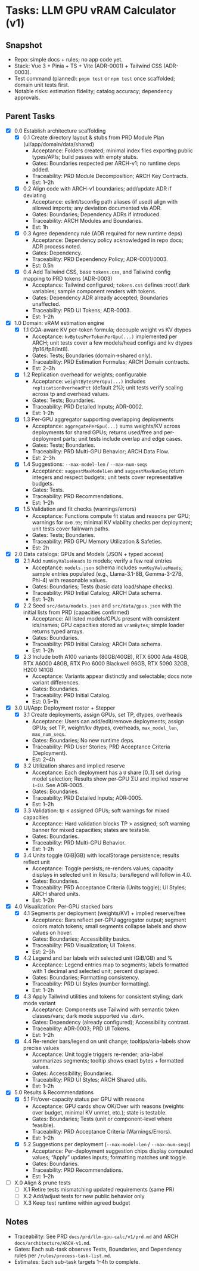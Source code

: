 # Tasks: LLM GPU vRAM Calculator (v1)

## Snapshot

- Repo: simple docs + rules; no app code yet.
- Stack: Vue 3 + Pinia + TS + Vite (ADR-0001) + Tailwind CSS (ADR-0003).
- Test command (planned): `pnpm test` or `npm test` once scaffolded; domain unit tests first.
- Notable risks: estimation fidelity; catalog accuracy; dependency approvals.

## Parent Tasks

- [x] 0.0 Establish architecture scaffolding
  - [x] 0.1 Create directory layout & stubs from PRD Module Plan (ui/app/domain/data/shared)
    - Acceptance: Folders created; minimal index files exporting public types/APIs; build passes with empty stubs.
    - Gates: Boundaries respected per ARCH-v1; no runtime deps added.
    - Traceability: PRD Module Decomposition; ARCH Key Contracts.
    - Est: 1–2h
  - [x] 0.2 Align code with ARCH-v1 boundaries; add/update ADR if deviating
    - Acceptance: eslint/tsconfig path aliases (if used) align with allowed imports; any deviation documented via ADR.
    - Gates: Boundaries; Dependency ADRs if introduced.
    - Traceability: ARCH Modules and Boundaries.
    - Est: 1h
  - [x] 0.3 Agree dependency rule (ADR required for new runtime deps)
    - Acceptance: Dependency policy acknowledged in repo docs; ADR process noted.
    - Gates: Dependency.
    - Traceability: PRD Dependency Policy; ADR-0001/0003.
    - Est: 0.5h
  - [x] 0.4 Add Tailwind CSS, base `tokens.css`, and Tailwind config mapping to PRD tokens (ADR-0003)
    - Acceptance: Tailwind configured; `tokens.css` defines :root/.dark variables; sample component renders with tokens.
    - Gates: Dependency ADR already accepted; Boundaries unaffected.
    - Traceability: PRD UI Tokens; ADR-0003.
    - Est: 1–2h

- [x] 1.0 Domain: vRAM estimation engine
  - [x] 1.1 GQA-aware KV per-token formula; decouple weight vs KV dtypes
    - Acceptance: `kvBytesPerTokenPerGpu(...)` implemented per ARCH; unit tests cover a few models/head configs and kv dtypes (fp16/fp8/int8).
    - Gates: Tests; Boundaries (domain→shared only).
    - Traceability: PRD Estimation Formulas; ARCH Domain contracts.
    - Est: 2–3h
  - [x] 1.2 Replication overhead for weights; configurable
    - Acceptance: `weightBytesPerGpu(...)` includes `replicationOverheadPct` (default 2%); unit tests verify scaling across tp and overhead values.
    - Gates: Tests; Boundaries.
    - Traceability: PRD Detailed Inputs; ADR-0002.
    - Est: 1–2h
  - [x] 1.3 Per-GPU aggregator supporting overlapping deployments
    - Acceptance: `aggregatePerGpu(...)` sums weights/KV across deployments for shared GPUs; returns used/free and per-deployment parts; unit tests include overlap and edge cases.
    - Gates: Tests; Boundaries.
    - Traceability: PRD Multi-GPU Behavior; ARCH Data Flow.
    - Est: 2–3h
  - [x] 1.4 Suggestions: `--max-model-len` / `--max-num-seqs`
    - Acceptance: `suggestMaxModelLen` and `suggestMaxNumSeq` return integers and respect budgets; unit tests cover representative budgets.
    - Gates: Tests.
    - Traceability: PRD Recommendations.
    - Est: 1–2h
  - [x] 1.5 Validation and fit checks (warnings/errors)
    - Acceptance: Functions compute fit status and reasons per GPU; warnings for `U>0.95`; minimal KV viability checks per deployment; unit tests cover fail/warn paths.
    - Gates: Tests; Boundaries.
    - Traceability: PRD GPU Memory Utilization & Safeties.
    - Est: 2h

- [x] 2.0 Data catalogs: GPUs and Models (JSON + typed access)
  - [x] 2.1 Add `numKeyValueHeads` to models; verify a few real entries
    - Acceptance: `models.json` schema includes `numKeyValueHeads`; sample entries populated (e.g., Llama-3.1-8B, Gemma-3-27B, Phi-4) with reasonable values.
    - Gates: Boundaries; Tests (basic data load/shape checks).
    - Traceability: PRD Initial Catalog; ARCH Data schema.
    - Est: 1–2h
  - [x] 2.2 Seed `src/data/models.json` and `src/data/gpus.json` with the initial lists from PRD (capacities confirmed)
    - Acceptance: All listed models/GPUs present with consistent ids/names; GPU capacities stored as `vramBytes`; simple loader returns typed arrays.
    - Gates: Boundaries.
    - Traceability: PRD Initial Catalog; ARCH Data schema.
    - Est: 1–2h
  - [x] 2.3 Include both A100 variants (80GB/40GB), RTX 6000 Ada 48GB, RTX A6000 48GB, RTX Pro 6000 Blackwell 96GB, RTX 5090 32GB, H200 141GB
    - Acceptance: Variants appear distinctly and selectable; docs note variant differences.
    - Gates: Boundaries.
    - Traceability: PRD Initial Catalog.
    - Est: 0.5–1h

- [x] 3.0 UI/App: Deployment roster + Stepper
  - [x] 3.1 Create deployments, assign GPUs, set TP, dtypes, overheads
    - Acceptance: Users can add/edit/remove deployments; assign GPUs; set TP, weight/kv dtypes, overheads, `max_model_len`, `max_num_seqs`.
    - Gates: Boundaries; No new runtime deps.
    - Traceability: PRD User Stories; PRD Acceptance Criteria (Deployment).
    - Est: 2–4h
  - [x] 3.2 Utilization shares and implied reserve
    - Acceptance: Each deployment has a `U` share [0..1] set during model selection; Results show per‑GPU ΣU and implied reserve `1−ΣU`. See ADR‑0005.
    - Gates: Boundaries.
    - Traceability: PRD Detailed Inputs; ADR‑0005.
    - Est: 1–2h
  - [x] 3.3 Validation: tp ≤ assigned GPUs; soft warnings for mixed capacities
    - Acceptance: Hard validation blocks TP > assigned; soft warning banner for mixed capacities; states are testable.
    - Gates: Boundaries.
    - Traceability: PRD Multi-GPU Behavior.
    - Est: 1–2h
  - [x] 3.4 Units toggle (GiB|GB) with localStorage persistence; results reflect unit
    - Acceptance: Toggle persists; re-renders values; capacity displays in selected unit in Results; bars/legend will follow in 4.0.
    - Gates: Boundaries.
    - Traceability: PRD Acceptance Criteria (Units toggle); UI Styles; ARCH shared units.
    - Est: 1–2h

- [x] 4.0 Visualization: Per-GPU stacked bars
  - [x] 4.1 Segments per deployment (weights/KV) + implied reserve/free
    - Acceptance: Bars reflect per‑GPU aggregator output; segment colors match tokens; small segments collapse labels and show values on hover.
    - Gates: Boundaries; Accessibility basics.
    - Traceability: PRD Visualization; UI Tokens.
    - Est: 2–3h
  - [x] 4.2 Legend and bar labels with selected unit (GiB/GB) and %
    - Acceptance: Legend entries map to segments; labels formatted with 1 decimal and selected unit; percent displayed.
    - Gates: Boundaries; Formatting consistency.
    - Traceability: PRD UI Styles (number formatting).
    - Est: 1–2h
  - [x] 4.3 Apply Tailwind utilities and tokens for consistent styling; dark mode variant
    - Acceptance: Components use Tailwind with semantic token classes/vars; dark mode supported via `.dark`.
    - Gates: Dependency (already configured); Accessibility contrast.
    - Traceability: ADR‑0003; PRD UI Tokens.
    - Est: 1–2h
  - [x] 4.4 Re-render bars/legend on unit change; tooltips/aria-labels show precise values
    - Acceptance: Unit toggle triggers re-render; aria-label summarizes segments; tooltip shows exact bytes + formatted values.
    - Gates: Accessibility; Boundaries.
    - Traceability: PRD UI Styles; ARCH Shared utils.
    - Est: 1–2h

- [x] 5.0 Results & Recommendations
  - [x] 5.1 Fit/over-capacity status per GPU with reasons
    - Acceptance: GPU cards show OK/Over with reasons (weights over budget, minimal KV unmet, etc.); state is testable.
    - Gates: Boundaries; Tests (unit or component-level where feasible).
    - Traceability: PRD Acceptance Criteria (Warnings/Errors).
    - Est: 1–2h
  - [x] 5.2 Suggestions per deployment (`--max-model-len` / `--max-num-seqs`)
    - Acceptance: Per-deployment suggestion chips display computed values; “Apply” updates inputs; formatting matches unit toggle.
    - Gates: Boundaries.
    - Traceability: PRD Recommendations.
    - Est: 1–2h

- [ ] X.0 Align & prune tests
  - [ ] X.1 Retire tests mismatching updated requirements (same PR)
  - [ ] X.2 Add/adjust tests for new public behavior only
  - [ ] X.3 Keep test runtime within agreed budget

## Notes

- Traceability: See PRD `docs/prd/llm-gpu-calc/v1/prd.md` and ARCH `docs/architecture/ARCH-v1.md`.
- Gates: Each sub-task observes Tests, Boundaries, and Dependency rules per `/rules/process-task-list.md`.
- Estimates: Each sub-task targets 1–4h to complete.
